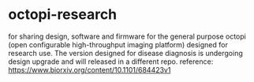 # octopi-research
for sharing design, software and firmware for the general purpose octopi (open configurable high-throughput imaging platform) designed for research use. The version designed for disease diagnosis is undergoing design upgrade and will released in a different repo.
reference: https://www.biorxiv.org/content/10.1101/684423v1

